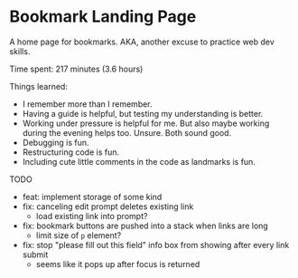 # Bookmark Landing Page

A home page for bookmarks. AKA, another excuse to practice web dev skills.

Time spent: 217 minutes (3.6 hours)

Things learned:

- I remember more than I remember.
- Having a guide is helpful, but testing my understanding is better.
- Working under pressure is helpful for me. But also maybe working during the evening helps too. Unsure. Both sound good.
- Debugging is fun.
- Restructuring code is fun.
- Including cute little comments in the code as landmarks is fun.

TODO

- feat: implement storage of some kind
- fix: canceling edit prompt deletes existing link
  - load existing link into prompt?
- fix: bookmark buttons are pushed into a stack when links are long
  - limit size of `p` element?
- fix: stop "please fill out this field" info box from showing after every link submit
  - seems like it pops up after focus is returned
